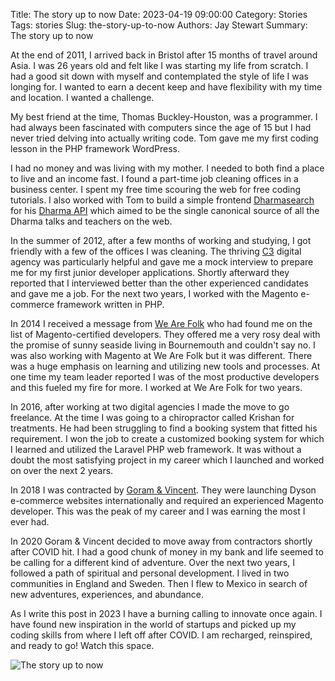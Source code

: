 Title: The story up to now
Date: 2023-04-19 09:00:00
Category: Stories
Tags: stories
Slug: the-story-up-to-now
Authors: Jay Stewart
Summary: The story up to now

At the end of 2011, I arrived back in Bristol after 15 months of travel around Asia. I was 26 years old and felt like I was starting my life from scratch. I had a good sit down with myself and contemplated the style of life I was longing for. I wanted to earn a decent keep and have flexibility with my time and location. I wanted a challenge.

My best friend at the time, Thomas Buckley-Houston, was a programmer. I had always been fascinated with computers since the age of 15 but I had never tried delving into actually writing code. Tom gave me my first coding lesson in the PHP framework WordPress.

I had no money and was living with my mother. I needed to both find a place to live and an income fast. I found a part-time job cleaning offices in a business center. I spent my free time scouring the web for free coding tutorials. I also worked with Tom to build a simple frontend [Dharmasearch][dharmasearch-gh] for his [Dharma API][dharma-api-gh] which aimed to be the single canonical source of all the Dharma talks and teachers on the web.

In the summer of 2012, after a few months of working and studying, I got friendly with a few of the offices I was cleaning. The thriving [C3][c3-agency] digital agency was particularly helpful and gave me a mock interview to prepare me for my first junior developer applications. Shortly afterward they reported that I interviewed better than the other experienced candidates and gave me a job. For the next two years, I worked with the Magento e-commerce framework written in PHP.

In 2014 I received a message from [We Are Folk][we-are-folk] who had found me on the list of Magento-certified developers. They offered me a very rosy deal with the promise of sunny seaside living in Bournemouth and couldn't say no. I was also working with Magento at We Are Folk but it was different. There was a huge emphasis on learning and utilizing new tools and processes. At one time my team leader reported I was of the most productive developers and this fueled my fire for more. I worked at We Are Folk for two years.

In 2016, after working at two digital agencies I made the move to go freelance. At the time I was going to a chiropractor called Krishan for treatments. He had been struggling to find a booking system that fitted his requirement. I won the job to create a customized booking system for which I learned and utilized the Laravel PHP web framework. It was without a doubt the most satisfying project in my career which I launched and worked on over the next 2 years.

In 2018 I was contracted by [Goram & Vincent][goram-and-vincent]. They were launching Dyson e-commerce websites internationally and required an experienced Magento developer. This was the peak of my career and I was earning the most I ever had.

In 2020 Goram & Vincent decided to move away from contractors shortly after COVID hit. I had a good chunk of money in my bank and life seemed to be calling for a different kind of adventure. Over the next two years, I followed a path of spiritual and personal development. I lived in two communities in England and Sweden. Then I flew to Mexico in search of new adventures, experiences, and abundance.

As I write this post in 2023 I have a burning calling to innovate once again. I have found new inspiration in the world of startups and picked up my coding skills from where I left off after COVID. I am recharged, reinspired, and ready to go! Watch this space.

![The story up to now]({static}/images/the-story-up-to-now.jpg)

[dharmasearch-gh]:   https://github.com/jaystewartcouk/dharmasearch
[dharma-api-gh]:     https://github.com/tombh/dharma-api
[c3-agency]:         https://c3.agency/
[we-are-folk]:       https://www.wearefolk.com/
[goram-and-vincent]: https://goramandvincent.com/